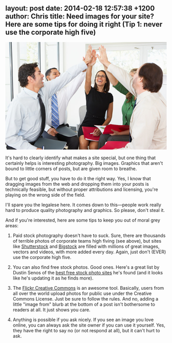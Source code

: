 layout: post
date: 2014-02-18 12:57:38 +1200
author: Chris
title: Need images for your site? Here are some tips for doing it right (Tip 1: never use the corporate high five)
----

![corporate high five](/media/2014-02-18-corporate-terrible.jpg)

<!-- excerpt -->

It's hard to clearly identify what makes a site special, but one thing that certainly helps is interesting photography. Big images. Graphics that aren't bound to little corners of posts, but are given room to breathe.

But to get good stuff, you have to do it the right way. Yes, I know that dragging images from the web and dropping them into your posts is technically feasible, but without proper attributions and licensing, you're playing on the wrong side of the field.

<!-- /excerpt -->

I'll spare you the legalese here. It comes down to this—people work really hard to produce quality photography and graphics. So please, don't steal it.

And if you're interested, here are some tips to keep you out of moral grey areas:

1. Paid stock photography doesn't have to suck. Sure, there are thousands of terrible photos of corporate teams high fiving (see above), but sites like [Shutterstock](http://www.shutterstock.com/) and [Bigstock](http://www.bigstockphoto.com/) are filled with millions of great images, vectors and videos, with more added every day. Again, just don't (EVER) use the corporate high five.

2. You can also find free stock photos. Good ones. Here's a great list by Dustin Senos of the [best free stock photo sites](https://medium.com/p/62ae4bcbe01b) he's found (and it looks like he's updating it as he finds more).

3. The [Flickr Creative Commons](http://www.flickr.com/creativecommons/) is an awesome tool. Basically, users from all over the world upload photos for public use under the Creative Commons License. Just be sure to follow the rules. And no, adding a little "image from" blurb at the bottom of a post isn't bothersome to readers at all. It just shows you care.

4. Anything is possible if you ask nicely. If you see an image you love online, you can always ask the site owner if you can use it yourself. Yes, they have the right to say no (or not respond at all), but it can't hurt to ask. 